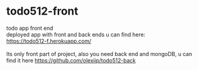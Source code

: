 # todo512-front
todo app front end
<br>
deployed app with front and back ends u can find here:
<br>
https://todo512-f.herokuapp.com/
<br>
<br>
Its only front part of project, also you need back end and mongoDB, u can find it here https://github.com/olexiip/todo512-back
